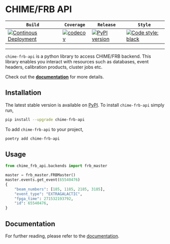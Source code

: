 # CHIME/FRB API

|   **`Build`**   | **`Coverage`**  |  **`Release`**  |   **`Style`**   |
|-----------------|-----------------|-----------------|-----------------|
|[![Continous Deployment](https://github.com/CHIMEFRB/frb-api/actions/workflows/cd.yml/badge.svg)](https://github.com/CHIMEFRB/frb-api/actions/workflows/cd.yml) | [![codecov](https://codecov.io/gh/CHIMEFRB/frb-api/branch/main/graph/badge.svg?token=ALG4K6S75M)](https://codecov.io/gh/CHIMEFRB/frb-api) | [![PyPI version](https://img.shields.io/pypi/v/chime-frb-api.svg)](https://pypi.org/project/chime-frb-api/) | [![Code style: black](https://img.shields.io/badge/code%20style-black-000000.svg)](https://black.readthedocs.io/en/stable/)

--------

`chime-frb-api` is a python library to access CHIME/FRB backend. This library enables you interact with resources such as databases, event headers, calibration products, cluster jobs etc.

Check out the **[documentation](https://chimefrb.github.io/frb-api/)** for more details.

## Installation

The latest stable version is available on [PyPI](https://pypi.org/project/chime-frb-api/). 
To install `chime-frb-api` simply run,

```bash
pip install --upgrade chime-frb-api
```

To add `chime-frb-api` to your project,

```bash
poetry add chime-frb-api
```

## Usage

```python
from chime_frb_api.backends import frb_master

master = frb_master.FRBMaster()
master.events.get_event(65540476)
{
    "beam_numbers": [185, 1185, 2185, 3185],
    "event_type": "EXTRAGALACTIC",
    "fpga_time": 271532193792,
    "id": 65540476,
}
```

## Documentation

For further reading, please refer to the [documentation](https://chimefrb.github.io/frb-api/).
